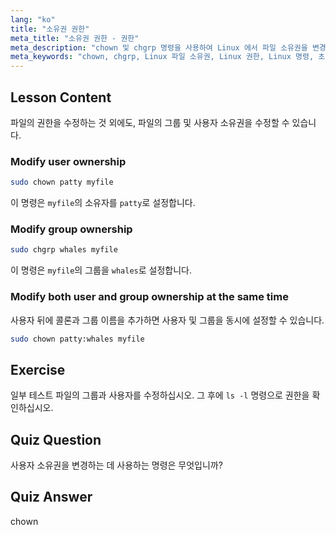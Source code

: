 ```yaml
---
lang: "ko"
title: "소유권 권한"
meta_title: "소유권 권한 - 권한"
meta_description: "chown 및 chgrp 명령을 사용하여 Linux 에서 파일 소유권을 변경하는 방법을 배웁니다. 이 초보자 친화적인 Linux 튜토리얼을 통해 사용자 및 그룹 권한을 이해합니다."
meta_keywords: "chown, chgrp, Linux 파일 소유권, Linux 권한, Linux 명령, 초보자 Linux, Linux 튜토리얼, Linux 가이드"
---
```


## Lesson Content

파일의 권한을 수정하는 것 외에도, 파일의 그룹 및 사용자 소유권을 수정할 수 있습니다.

### Modify user ownership

```bash
sudo chown patty myfile
```

이 명령은 `myfile`의 소유자를 `patty`로 설정합니다.

### Modify group ownership

```bash
sudo chgrp whales myfile
```

이 명령은 `myfile`의 그룹을 `whales`로 설정합니다.

### Modify both user and group ownership at the same time

사용자 뒤에 콜론과 그룹 이름을 추가하면 사용자 및 그룹을 동시에 설정할 수 있습니다.

```bash
sudo chown patty:whales myfile
```

## Exercise

일부 테스트 파일의 그룹과 사용자를 수정하십시오. 그 후에 `ls -l` 명령으로 권한을 확인하십시오.

## Quiz Question

사용자 소유권을 변경하는 데 사용하는 명령은 무엇입니까?

## Quiz Answer

chown
